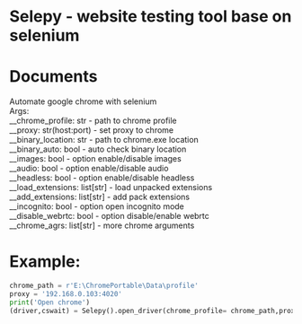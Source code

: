 # Selepy - website testing tool base on selenium
# Documents
Automate google chrome with selenium<br />
Args: <br />
__chrome_profile: str - path to chrome profile<br />
__proxy: str(host:port) - set proxy to chrome <br />
__binary_location: str - path to chrome.exe location<br />
__binary_auto: bool - auto check binary location<br />
__images: bool - option enable/disable images<br />
__audio: bool - option enable/disable audio<br />
__headless: bool - option enable/disable headless<br />
__load_extensions: list[str] - load unpacked extensions<br />
__add_extensions: list[str] - add pack extensions<br />
__incognito: bool - option open incognito mode<br />
__disable_webrtc: bool - option disable/enable webrtc<br />
__chrome_agrs: list[str] - more chrome arguments<br />

# Example:
```python
chrome_path = r'E:\ChromePortable\Data\profile'
proxy = '192.168.0.103:4020'
print('Open chrome')
(driver,cswait) = Selepy().open_driver(chrome_profile= chrome_path,proxy= proxy, images=False,)
```
